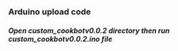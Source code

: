 ### Arduino upload code

##### Open custom_cookbotv0.0.2 directory then run custom_cookbotv0.0.2.ino file
